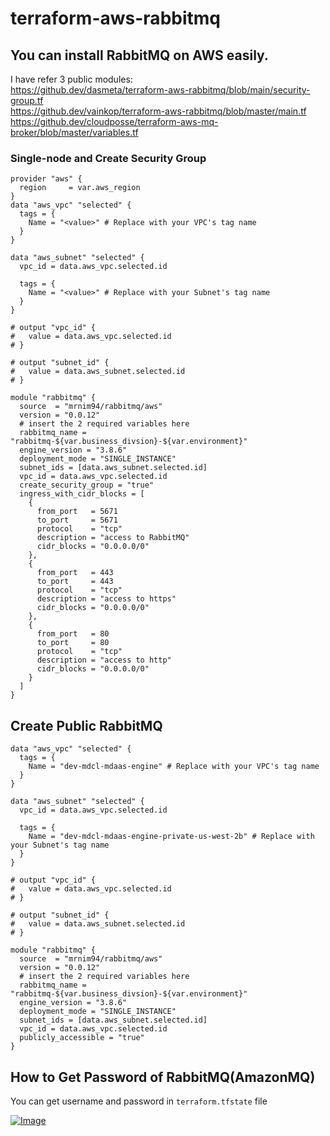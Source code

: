 # terraform-aws-rabbitmq

## You can install RabbitMQ on AWS easily.
I have refer 3 public modules:  
https://github.dev/dasmeta/terraform-aws-rabbitmq/blob/main/security-group.tf  
https://github.dev/vainkop/terraform-aws-rabbitmq/blob/master/main.tf  
https://github.dev/cloudposse/terraform-aws-mq-broker/blob/master/variables.tf  

### Single-node and Create Security Group
```hcl
provider "aws" {
  region     = var.aws_region
}
data "aws_vpc" "selected" {
  tags = {
    Name = "<value>" # Replace with your VPC's tag name
  }
}

data "aws_subnet" "selected" {
  vpc_id = data.aws_vpc.selected.id

  tags = {
    Name = "<value>" # Replace with your Subnet's tag name
  }
}

# output "vpc_id" {
#   value = data.aws_vpc.selected.id
# }

# output "subnet_id" {
#   value = data.aws_subnet.selected.id
# }

module "rabbitmq" {
  source  = "mrnim94/rabbitmq/aws"
  version = "0.0.12"
  # insert the 2 required variables here
  rabbitmq_name = "rabbitmq-${var.business_divsion}-${var.environment}"
  engine_version = "3.8.6"
  deployment_mode = "SINGLE_INSTANCE"
  subnet_ids = [data.aws_subnet.selected.id]
  vpc_id = data.aws_vpc.selected.id
  create_security_group = "true"
  ingress_with_cidr_blocks = [
    {
      from_port   = 5671
      to_port     = 5671
      protocol    = "tcp"
      description = "access to RabbitMQ"
      cidr_blocks = "0.0.0.0/0"
    },
    {
      from_port   = 443
      to_port     = 443
      protocol    = "tcp"
      description = "access to https"
      cidr_blocks = "0.0.0.0/0"
    },
    {
      from_port   = 80
      to_port     = 80
      protocol    = "tcp"
      description = "access to http"
      cidr_blocks = "0.0.0.0/0"
    }
  ]
}
```

## Create Public RabbitMQ  


```hcl
data "aws_vpc" "selected" {
  tags = {
    Name = "dev-mdcl-mdaas-engine" # Replace with your VPC's tag name
  }
}

data "aws_subnet" "selected" {
  vpc_id = data.aws_vpc.selected.id

  tags = {
    Name = "dev-mdcl-mdaas-engine-private-us-west-2b" # Replace with your Subnet's tag name
  }
}

# output "vpc_id" {
#   value = data.aws_vpc.selected.id
# }

# output "subnet_id" {
#   value = data.aws_subnet.selected.id
# }

module "rabbitmq" {
  source  = "mrnim94/rabbitmq/aws"
  version = "0.0.12"
  # insert the 2 required variables here
  rabbitmq_name = "rabbitmq-${var.business_divsion}-${var.environment}"
  engine_version = "3.8.6"
  deployment_mode = "SINGLE_INSTANCE"
  subnet_ids = [data.aws_subnet.selected.id]
  vpc_id = data.aws_vpc.selected.id
  publicly_accessible = "true"
}
```

## How to Get Password of RabbitMQ(AmazonMQ)   
You can get username and password in `terraform.tfstate` file


[![Image](https://nimtechnology.com/wp-content/uploads/2023/04/image-96.png "[RabbitMQ/AWS] Install RabbitMQ on AWS based on Amazon MQ. ")](https://nimtechnology.com/2023/04/22/rabbitmq-aws-install-rabbitmq-on-aws-based-on-amazon-mq/)
